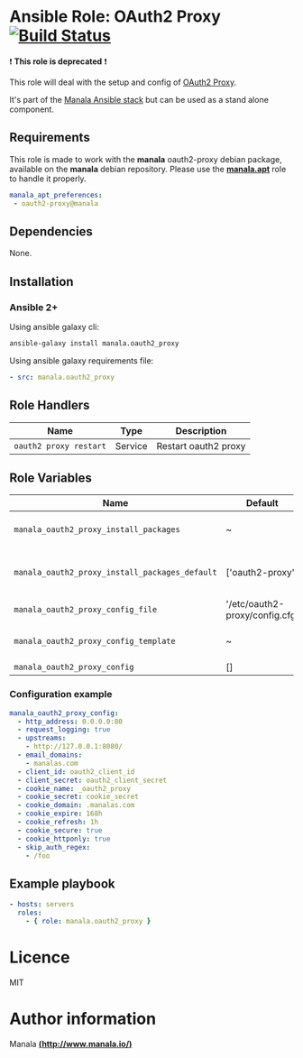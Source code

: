 # Ansible Role: OAuth2 Proxy [![Build Status](https://travis-ci.org/manala/ansible-role-oauth2_proxy.svg?branch=master)](https://travis-ci.org/manala/ansible-role-oauth2_proxy)

:exclamation: **This role is deprecated** :exclamation:

This role will deal with the setup and config of [OAuth2 Proxy](https://github.com/bitly/oauth2_proxy).

It's part of the [Manala Ansible stack](http://www.manala.io) but can be used as a stand alone component.

## Requirements

This role is made to work with the __manala__ oauth2-proxy debian package, available on the __manala__ debian repository. Please use the [**manala.apt**](https://galaxy.ansible.com/manala/apt/) role to handle it properly.

```yaml
manala_apt_preferences:
 - oauth2-proxy@manala
```

## Dependencies

None.

## Installation

### Ansible 2+

Using ansible galaxy cli:

```bash
ansible-galaxy install manala.oauth2_proxy
```

Using ansible galaxy requirements file:

```yaml
- src: manala.oauth2_proxy
```

## Role Handlers

| Name                   | Type    | Description          |
| ---------------------- | ------- | -------------------- |
| `oauth2 proxy restart` | Service | Restart oauth2 proxy |

## Role Variables

| Name                                          | Default                         | Type   | Description                            |
| ---------------------------------------------- | ------------------------------ | ------ | -------------------------------------- |
| `manala_oauth2_proxy_install_packages`         | ~                              | String | Dependency packages to install         |
| `manala_oauth2_proxy_install_packages_default` | ['oauth2-proxy']               | String | Default dependency packages to install |
| `manala_oauth2_proxy_config_file`              | '/etc/oauth2-proxy/config.cfg' | String | Configuration file path                |
| `manala_oauth2_proxy_config_template`          | ~                              | String | Configuration template path            |
| `manala_oauth2_proxy_config`                   | []                             | Array  | Configuration                          |

### Configuration example

```yaml
manala_oauth2_proxy_config:
  - http_address: 0.0.0.0:80
  - request_logging: true
  - upstreams:
    - http://127.0.0.1:8080/
  - email_domains:
    - manalas.com
  - client_id: oauth2_client_id
  - client_secret: oauth2_client_secret
  - cookie_name: _oauth2_proxy
  - cookie_secret: cookie_secret
  - cookie_domain: .manalas.com
  - cookie_expire: 168h
  - cookie_refresh: 1h
  - cookie_secure: true
  - cookie_httponly: true
  - skip_auth_regex:
    - /foo
```

## Example playbook

```yaml
- hosts: servers
  roles:
    - { role: manala.oauth2_proxy }
```

# Licence

MIT

# Author information

Manala [**(http://www.manala.io/)**](http://www.manala.io)
